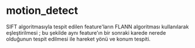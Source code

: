 # motion_detect
SIFT algoritmasıyla tespit edilen feature'ların FLANN algoritması kullanılarak
eşleştirilmesi ; bu şekilde aynı feature'ın bir sonraki karede nerede olduğunun
tespit edilmesi ile hareket yönü ve konum tespiti.
